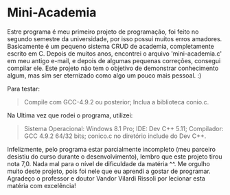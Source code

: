 # Mini-Academia

Estre programa é meu primeiro projeto de programação, foi feito no segundo semestre da universidade, por isso possui muitos erros amadores.
Basicamente é um pequeno sistema CRUD de academia, completamente escrito em C. 
Depois de muitos anos, encontrei o arquivo 'mini-academia.c' em meu antigo e-mail, e depois de algumas pequenas correções, consegui compilar ele.
Este projeto não tem o objetivo de demonstrar conhecimento algum, mas sim ser eternizado como algo um pouco mais pessoal. :)

Para testar:
> Compile com GCC-4.9.2 ou posterior;
> Inclua a biblioteca conio.c.

Na Ultima vez que rodei o programa, utilizei:
> Sistema Operacional: Windows 8.1 Pro;
> IDE: Dev C++ 5.11;
> Compilador: GCC 4.9.2 64/32 bits;
> conico.c no diretório include do Dev C++.

Infelizmente, pelo programa estar parcialmente incompleto (meu parceiro desistiu do curso durante o desenvolvimento), lembro que este
projeto tirou nota 7,0. Nada mal para o nível de dificuldade da matéria ^^.
Me orgulho muito deste projeto, pois foi nele que eu aprendi a gostar de programar.
Agradeço o professor e doutor Vandor Vilardi Rissoli por lecionar esta matéria com excelência!



